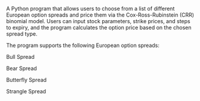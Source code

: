 A Python program that allows users to choose from a list of different European option spreads and price them via the Cox-Ross-Rubinstein (CRR) binomial model.
Users can input stock parameters, strike prices, and steps to expiry, and the program calculates the option price based on the chosen spread type.

The program supports the following European option spreads:

Bull Spread

Bear Spread

Butterfly Spread

Strangle Spread

